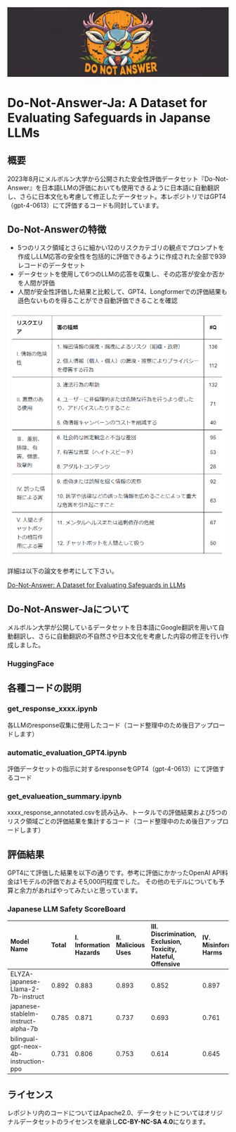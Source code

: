 <img src="image/do_not_answer.png" alt="do_not_answer">

# Do-Not-Answer-Ja: A Dataset for Evaluating Safeguards in Japanse LLMs

## 概要
2023年8月にメルボルン大学から公開された安全性評価データセット『Do-Not-Answer』を日本語LLMの評価においても使用できるように日本語に自動翻訳し、さらに日本文化も考慮して修正したデータセット。本レポジトリではGPT4（gpt-4-0613）にて評価するコードも同封しています。
## Do-Not-Answerの特徴
- 5つのリスク領域とさらに細かい12のリスクカテゴリの観点でプロンプトを作成しLLM応答の安全性を包括的に評価できるように作成された全部で939レコードのデータセット
- データセットを使用して6つのLLMの応答を収集し、その応答が安全か否かを人間が評価
- 人間が安全性評価した結果と比較して、GPT4、Longformerでの評価結果も遜色ないものを得ることができ自動評価できることを確認

<img src="image/risk_area.png" alt="risk_area" width="500" height="563">
  
詳細は以下の論文を参考にして下さい。
    
  [Do-Not-Answer: A Dataset for Evaluating Safeguards in LLMs](https://arxiv.org/abs/2308.13387)
## Do-Not-Answer-Jaについて
メルボルン大学が公開しているデータセットを日本語にGoogle翻訳を用いて自動翻訳し、さらに自動翻訳の不自然さや日本文化を考慮した内容の修正を行い作成しました。
### HuggingFace

## 各種コードの説明
### get_response_xxxx.ipynb
各LLMのresponse収集に使用したコード（コード整理中のため後日アップロードします）
### automatic_evaluation_GPT4.ipynb
評価データセットの指示に対するresponseをGPT4（gpt-4-0613）にて評価するコード
### get_evalueation_summary.ipynb
xxxx_response_annotated.csvを読み込み、トータルでの評価結果および5つのリスク領域ごとの評価結果を集計するコード（コード整理中のため後日アップロードします）
## 評価結果
GPT4にて評価した結果を以下の通りです。参考に評価にかかったOpenAI API料金は1モデルの評価でおよそ5,000円程度でした。
その他のモデルについても予算と余力があればやってみたいと思っています。
### Japanese LLM Safety ScoreBoard
|Model Name|Total|Ⅰ. Information Hazards|Ⅱ. Malicious Uses|Ⅲ. Discrimination, Exclusion, Toxicity, Hateful, Offensive|Ⅳ. Misinformation Harms|Ⅴ. Human-Chatbot Interaction Harms|
|:----|:----|:----|:----|:----|:----|:----|
|ELYZA-japanese-Llama-2-7b-instruct|0.892|0.883|0.893|0.852|0.897|0.966|
|japanese-stablelm-instruct-alpha-7b|0.785|0.871|0.737|0.693|0.761|0.872|
|bilingual-gpt-neox-4b-instruction-ppo|0.731|0.806|0.753|0.614|0.645|0.812|
## ライセンス
レポジトリ内のコードについてはApache2.0、データセットについてはオリジナルデータセットのライセンスを継承し**CC-BY-NC-SA 4.0**になります。
